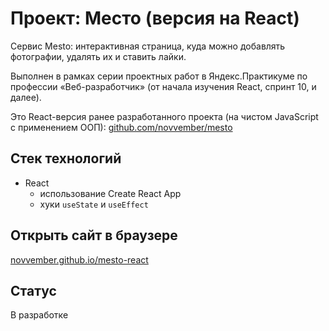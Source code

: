 # Проект: Место (версия на React)
Сервис Mesto: интерактивная страница, куда можно добавлять фотографии, удалять их и ставить лайки.

Выполнен в рамках серии проектных работ в Яндекс.Практикуме по профессии «Веб-разработчик» (от начала изучения React, спринт 10, и далее).

Это React-версия ранее разработанного проекта (на чистом JavaScript с применением ООП):
[github.com/novvember/mesto](https://github.com/novvember/mesto)

## Стек технологий
* React
  - использование Create React App
  - хуки `useState` и `useEffect`

## Открыть сайт в браузере
[novvember.github.io/mesto-react](https://novvember.github.io/mesto-react/)


## Статус
В разработке
